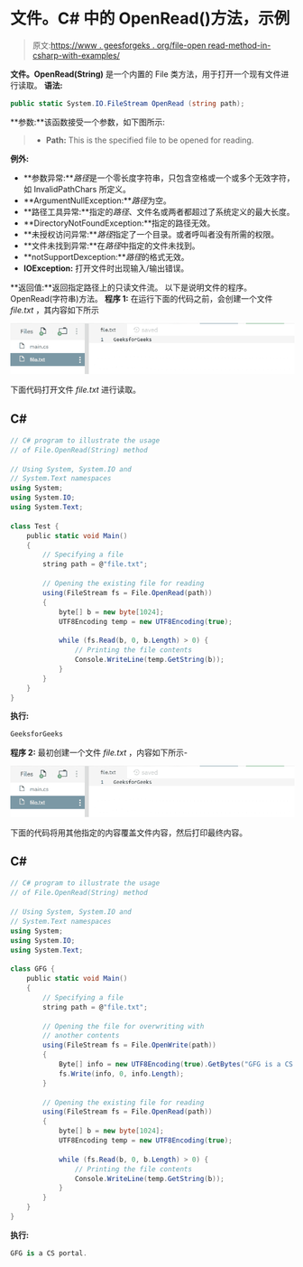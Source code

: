 # 文件。C# 中的 OpenRead()方法，示例

> 原文:[https://www . geesforgeks . org/file-open read-method-in-csharp-with-examples/](https://www.geeksforgeeks.org/file-openread-method-in-csharp-with-examples/)

**文件。OpenRead(String)** 是一个内置的 File 类方法，用于打开一个现有文件进行读取。
**语法:**

```cs
public static System.IO.FileStream OpenRead (string path);
```

**参数:**该函数接受一个参数，如下图所示:

> *   **Path:** This is the specified file to be opened for reading.

**例外:**

*   **参数异常:***路径*是一个零长度字符串，只包含空格或一个或多个无效字符，如 InvalidPathChars 所定义。
*   **ArgumentNullException:***路径*为空。
*   **路径工具异常:**指定的*路径*、文件名或两者都超过了系统定义的最大长度。
*   **DirectoryNotFoundException:**指定的路径无效。
*   **未授权访问异常:***路径*指定了一个目录。或者呼叫者没有所需的权限。
*   **文件未找到异常:**在*路径*中指定的文件未找到。
*   **notSupportDexception:***路径*的格式无效。
*   **IOException:** 打开文件时出现输入/输出错误。

**返回值:**返回指定路径上的只读文件流。
以下是说明文件的程序。OpenRead(字符串)方法。
**程序 1:** 在运行下面的代码之前，会创建一个文件 *file.txt* ，其内容如下所示

![file.txt](img/355ab557f458f371c9801a73f6a6e8b5.png)

下面代码打开文件 *file.txt* 进行读取。

## C#

```cs
// C# program to illustrate the usage
// of File.OpenRead(String) method

// Using System, System.IO and
// System.Text namespaces
using System;
using System.IO;
using System.Text;

class Test {
    public static void Main()
    {
        // Specifying a file
        string path = @"file.txt";

        // Opening the existing file for reading
        using(FileStream fs = File.OpenRead(path))
        {
            byte[] b = new byte[1024];
            UTF8Encoding temp = new UTF8Encoding(true);

            while (fs.Read(b, 0, b.Length) > 0) {
                // Printing the file contents
                Console.WriteLine(temp.GetString(b));
            }
        }
    }
}
```

**执行:**

```cs
GeeksforGeeks
```

**程序 2:** 最初创建一个文件 *file.txt* ，内容如下所示-

![file.txt](img/355ab557f458f371c9801a73f6a6e8b5.png)

下面的代码将用其他指定的内容覆盖文件内容，然后打印最终内容。

## C#

```cs
// C# program to illustrate the usage
// of File.OpenRead(String) method

// Using System, System.IO and
// System.Text namespaces
using System;
using System.IO;
using System.Text;

class GFG {
    public static void Main()
    {
        // Specifying a file
        string path = @"file.txt";

        // Opening the file for overwriting with
        // another contents
        using(FileStream fs = File.OpenWrite(path))
        {
            Byte[] info = new UTF8Encoding(true).GetBytes("GFG is a CS portal.");
            fs.Write(info, 0, info.Length);
        }

        // Opening the existing file for reading
        using(FileStream fs = File.OpenRead(path))
        {
            byte[] b = new byte[1024];
            UTF8Encoding temp = new UTF8Encoding(true);

            while (fs.Read(b, 0, b.Length) > 0) {
                // Printing the file contents
                Console.WriteLine(temp.GetString(b));
            }
        }
    }
}
```

**执行:**

```cs
GFG is a CS portal.
```